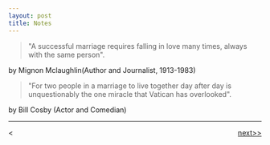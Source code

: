 ```yaml
---
layout: post
title: Notes
---
```


> "A successful marriage requires falling in love many times, always with the same person".

by Mignon Mclaughlin(Author and Journalist, 1913-1983)



> "For two people in a marriage to live together day after day is unquestionably the one miracle that Vatican has overlooked".

by Bill Cosby (Actor and Comedian)




********************************************

<div style="position: relative;"><div><<previous</div><div style="position: absolute; right: 0px; top: 0px;"><a href="http://ningtian.github.io/blogs/2016/05/18/ning-tian-launched">next>></a></div></div>









